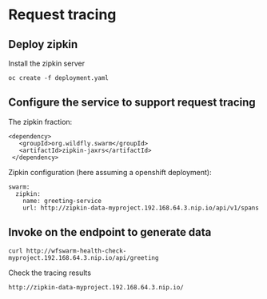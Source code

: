 # Request tracing

## Deploy zipkin

Install the zipkin server

```
oc create -f deployment.yaml
```
## Configure the service to support request tracing

The zipkin fraction:

```
<dependency>
   <groupId>org.wildfly.swarm</groupId>
   <artifactId>zipkin-jaxrs</artifactId>
 </dependency>
```

Zipkin configuration (here assuming a openshift deployment):

```
swarm:
  zipkin:
    name: greeting-service
    url: http://zipkin-data-myproject.192.168.64.3.nip.io/api/v1/spans

```

## Invoke on the endpoint to generate data

```
curl http://wfswarm-health-check-myproject.192.168.64.3.nip.io/api/greeting
```

Check the tracing results

```
http://zipkin-data-myproject.192.168.64.3.nip.io/
```
